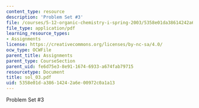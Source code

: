 ```yaml
---
content_type: resource
description: 'Problem Set #3'
file: /courses/5-12-organic-chemistry-i-spring-2003/5358e01da38614242a6e00972c0a1a13_sol_03.pdf
file_type: application/pdf
learning_resource_types:
- Assignments
license: https://creativecommons.org/licenses/by-nc-sa/4.0/
ocw_type: OCWFile
parent_title: Assignments
parent_type: CourseSection
parent_uid: fe6d75e3-8e91-1674-6933-a674fab79715
resourcetype: Document
title: sol_03.pdf
uid: 5358e01d-a386-1424-2a6e-00972c0a1a13
---
```

Problem Set #3